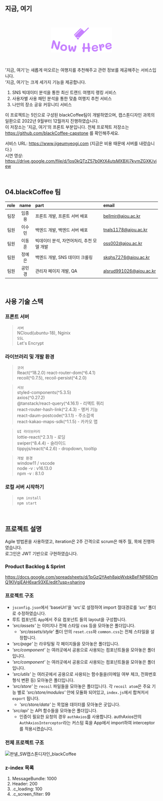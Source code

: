 ## 지금, 여기

<br>
<p align="center"><img src="./src/assets/image/common/logo-primary.svg" alt="now_here" width="200px" /></p>
<br>

'지금, 여기'는 새롭게 떠오르는 여행지를 추천해주고 관련 정보를 제공해주는 서비스입니다.  
‘지금, 여기’는 크게 세가지 기능을 제공합니다.  
1) SNS 빅데이터 분석을 통한 최신 트랜드 여행지 랭킹 서비스  
2) 사용자별 사용 패턴 분석을 통한 맞춤 여행지 추천 서비스  
3) 나만의 장소 공유 커뮤니티 서비스  

이 프로젝트는 5인으로 구성된 blackCoffee팀이 개발하였으며, 캡스톤디자인 과목의 일환으로 2022년 9월부터 12월까지 진행하였습니다.  
이 저장소는 '지금, 여기'의 프론트 부분입니다. 전체 프로젝트 저장소는 https://github.com/blackCoffee-capstone 를 확인해주세요.  

서비스 URL: https://www.jigeumyeogi.com (지금은 비용 때문에 서버를 내렸습니다.)  
시연 영상: https://drive.google.com/file/d/1os0kQTzZ57b0KtX4utsMXBXj7kymZGXK/view  

<br>

## 04.blackCoffee 팀
| role | name | part | email | 
| :--: | :--: | :-- | :-- |
| 팀장 | 임종용 | 프론트 개발, 프론트 서버 배포 | bellmir@ajou.ac.kr |
| 팀원 | 이수민 | 백엔드 개발, 백엔드 서버 배포 | tnals1178@ajou.ac.kr |
| 팀원 | 이동훈 | 빅데이터 분석, 자연어처리, 추천 모델 개발 | oss002@ajou.ac.kr |
| 팀원 | 정예은 | 백엔드 개발, SNS 데이터 크롤링 | skqhs7276@ajou.ac.kr |
| 팀원 | 공민경 | 관리자 페이지 개발, QA | alsrud991026@ajou.ac.kr |

<br>

## 사용 기술 스택

### 프론트 서버
> `서버`  
> NCloud(ubuntu-18), Nginix  
> `SSL`  
> Let's Encrypt

### 라이브러리 및 개발 환경
> `코어`  
> React(^18.2.0)
> react-router-dom(^6.4.1)  
> recoil(^0.7.5), recoil-persist(^4.2.0)  

> `서브`  
> styled-components(^5.3.5)  
> axios(^0.27.2)  
> @tanstack/react-query(^4.16.1) - 리엑트 쿼리  
> react-router-hash-link(^2.4.3) - 앵커 기능  
> react-daum-postcode(^3.1.1) - 주소검색  
> react-kakao-maps-sdk(^1.1.5) - 카카오 맵  

> `UI 라이브러리`  
> lottie-react(^2.3.1) - 로딩  
> swiper(^8.4.4) - 슬라이드  
> tippyjs/react(^4.2.6) - dropdown, tooltip  

> `개발 환경`  
> window11 / vscode  
> node -v : v16.13.0  
> npm -v : 8.1.0  
  
### 로컬 서버 시작하기
> `npm install`  
> `npm start`  
  
<br>

## 프로젝트 설명
Agile 방법론을 사용하였고, iteration은 2주 간격으로 scrum은 매주 월, 목에 진행하였습니다.  
로그인은 JWT 기반으로 구현하였습니다.  

### Product Backlog & Sprint
https://docs.google.com/spreadsheets/d/1pGzQYAeh8ajpWxbkBeFNP68OmQ1KIVgjEAH6xar93XE/edit?usp=sharing  

### 프로젝트 구조
* `jsconfig.json`에서 'baseUrl'을 'src'로 설정하여 import 절대경로를 _'src'_ 폴더로 수정하였습니다.  
* 루트 컴포넌트 `App`에서 주요 컴포넌트 들의 layout을 구성합니다.  
* _'src/assets'_ 는 이미지나 전체 스타일 css 등을 모아놓은 폴더입니다.  
    * _'src/assets/style'_ 폴더 안의 `reset.css`와 `common.css`는 전체 스타일을 설정합니다.  
* _'src/page'_ 는 라우팅될 각 페이지들을 모아놓은 폴더입니다.
* _'src/component'_ 는 여러곳에서 공용으로 사용되는 컴포넌트들을 모아놓은 폴더입니다.
* _'src/component'_ 는 여러곳에서 공용으로 사용되는 컴포넌트들을 모아놓은 폴더입니다.
* _'src/utils'_ 는 여러곳에서 공용으로 사용되는 함수들을(이메일 여부 체크, 전화번호 형식 변환 등) 모아놓은 폴더입니다.  
* _'src/store'_ 는 `recoil` 파일들을 모아놓은 폴더입니다. 각 `recoil atom`은 주요 기능 별로 _'src/store/modules'_ 안에 모듈화 되어있고, `index.js`에서 합쳐저서 `export` 됩니다.  
    * _'src/store/data'_ 는 목업용 데이터를 모아놓은 곳입니다.  
* _'src/api'_ 는 API 함수들을 모아놓은 폴더입니다.  
    * 인증이 필요한 요청의 경우 `authAxios`를 사용합니다. authAxios안의 `AuthAxiosInterceptor`라는 커스텀 훅을 App에서 import하여 interceptor를 적용시켰습니다.  

### 전체 프로젝트 구조  

![판넬_SW캡스톤디자인_blackCoffee](https://user-images.githubusercontent.com/114354852/229087481-a7c99097-c3d5-4938-b735-92a1dad67846.jpg)


### z-index 목록
1. MessageBundle: 1000
1. Header: 200
1. .c_loading: 100
1. .c_screen_filter: 99
